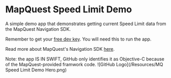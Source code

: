 # MapQuest Speed Limit Demo
A simple demo app that demonstrates getting current Speed Limit data from the MapQuest Navigation SDK.

Remember to get your [free dev key](https://developer.mapquest.com). You will need this to run the app.

Read more about MapQuest's Navigation SDK [here](https://developer.mapquest.com/documentation/nav-sdk/ios/v3.5/).

Note: the app IS IN SWIFT, GitHub only identifies it as Objective-C because of the MapQuest-provided framwork code.
![GitHub Logo](/Resources/MQ Speed Limit Demo Hero.png)
